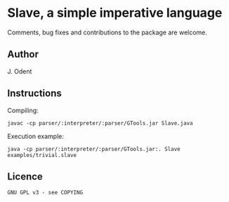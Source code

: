 # Slave, a simple imperative language

Comments, bug fixes and contributions to the package are welcome.

## Author

J. Odent

## Instructions

Compiling:

    javac -cp parser/:interpreter/:parser/GTools.jar Slave.java

Execution example:

    java -cp parser/:interpreter/:parser/GTools.jar:. Slave examples/trivial.slave


## Licence

    GNU GPL v3 - see COPYING
